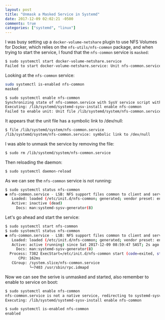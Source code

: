 ```yaml
---
layout: post
title: "Unmask a Masked Service in Systemd"
date: 2017-12-09 02:02:21 -0500
comments: true
categories: ["systemd", "linux"] 
---
```


I was busy setting up a `docker-volume-netshare` plugin to use NFS Volumes for Docker, which relies on the `nfs-utils/nfs-common` package, and when trying to start the service, I found that the `nfs-common` service is `masked`:

```bash
$ sudo systemctl start docker-volume-netshare.service
Failed to start docker-volume-netshare.service: Unit nfs-common.service is masked.
```

Looking at the `nfs-common` service:

```bash
sudo systemctl is-enabled nfs-common
masked

$ sudo systemctl enable nfs-common
Synchronizing state of nfs-common.service with SysV service script with /lib/systemd/systemd-sysv-install.
Executing: /lib/systemd/systemd-sysv-install enable nfs-common
Failed to enable unit: Unit file /lib/systemd/system/nfs-common.service is masked.
```

It appears that the unit file has a symbolic link to /dev/null:

```bash
$ file /lib/systemd/system/nfs-common.service 
/lib/systemd/system/nfs-common.service: symbolic link to /dev/null
```

I was able to unmask the service by removing the file:

```bash
$ sudo rm /lib/systemd/system/nfs-common.service 
```

Then reloading the daemon:

```bash
$ sudo systemctl daemon-reload
```

As we can see the `nfs-common` service is not running:

```bash
$ sudo systemctl status nfs-common
● nfs-common.service - LSB: NFS support files common to client and server
   Loaded: loaded (/etc/init.d/nfs-common; generated; vendor preset: enabled)
   Active: inactive (dead)
     Docs: man:systemd-sysv-generator(8)
```

Let's go ahead and start the service:

```bash
$ sudo systemctl start nfs-common
$ sudo systemctl status nfs-common
● nfs-common.service - LSB: NFS support files common to client and server
   Loaded: loaded (/etc/init.d/nfs-common; generated; vendor preset: enabled)
   Active: active (running) since Sat 2017-12-09 08:59:47 SAST; 2s ago
     Docs: man:systemd-sysv-generator(8)
  Process: 7382 ExecStart=/etc/init.d/nfs-common start (code=exited, status=0/SUCCESS)
      CPU: 162ms
   CGroup: /system.slice/nfs-common.service
           └─7403 /usr/sbin/rpc.idmapd
```

Now we can see the serive is unmasked and started, also remember to enable to service on boot:

```bash
$ sudo systemctl enable nfs-common
nfs-common.service is not a native service, redirecting to systemd-sysv-install.
Executing: /lib/systemd/systemd-sysv-install enable nfs-common

$ sudo systemctl is-enabled nfs-common
enabled
```

<script type="text/javascript">
  ( function() {
    if (window.CHITIKA === undefined) { window.CHITIKA = { 'units' : [] }; };
    var unit = {"calltype":"async[2]","publisher":"rbekker87","width":728,"height":90,"sid":"Chitika Default"};
    var placement_id = window.CHITIKA.units.length;
    window.CHITIKA.units.push(unit);
    document.write('<div id="chitikaAdBlock-' + placement_id + '"></div>');
}());
</script>
<script type="text/javascript" src="//cdn.chitika.net/getads.js" async></script>
